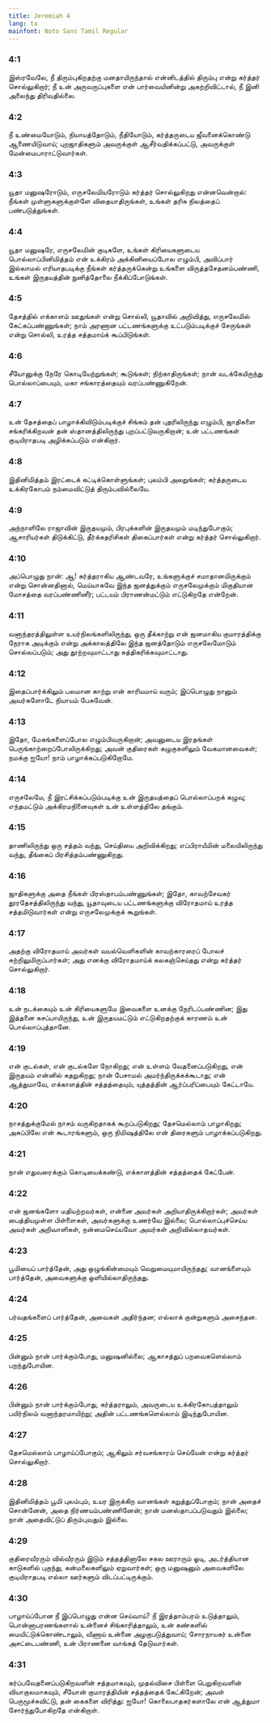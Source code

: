 ```yaml
---
title: Jeremiah 4
lang: ta
mainfont: Noto Sans Tamil Regular
---
```


###  4:1

இஸ்ரவேலே, நீ திரும்புகிறதற்கு மனதாயிருந்தால் என்னிடத்தில் திரும்பு என்று கர்த்தர் சொல்லுகிறார்; நீ உன் அருவருப்புகளை என் பார்வையினின்று அகற்றிவிட்டால், நீ இனி அலைந்து திரிவதில்லை.

###  4:2

நீ உண்மையோடும், நியாயத்தோடும், நீதியோடும், கர்த்தருடைய ஜீவனைக்கொண்டு ஆணையிடுவாய்; புறஜாதிகளும் அவருக்குள் ஆசீர்வதிக்கப்பட்டு, அவருக்குள் மேன்மைபாராட்டுவார்கள்.

###  4:3

யூதா மனுஷரோடும், எருசலேமியரோடும் கர்த்தர் சொல்லுகிறது என்னவென்றால்: நீங்கள் முள்ளுகளுக்குள்ளே விதையாதிருங்கள், உங்கள் தரிசு நிலத்தைப் பண்படுத்துங்கள்.

###  4:4

யூதா மனுஷரே, எருசலேமின் குடிகளே, உங்கள் கிரியைகளுடைய பொல்லாப்பினிமித்தம் என் உக்கிரம் அக்கினியைப்போல எழும்பி, அவிப்பார் இல்லாமல் எரியாதபடிக்கு நீங்கள் கர்த்தருக்கென்று உங்களை விருத்தசேதனம்பண்ணி, உங்கள் இருதயத்தின் நுனித்தோலை நீக்கிப்போடுங்கள்.

###  4:5

தேசத்தில் எக்காளம் ஊதுங்கள் என்று சொல்லி, யூதாவில் அறிவித்து, எருசலேமில் கேட்கப்பண்ணுங்கள்; நாம் அரணான பட்டணங்களுக்கு உட்படும்படிக்குச் சேருங்கள் என்று சொல்லி, உரத்த சத்தமாய்க் கூப்பிடுங்கள்.

###  4:6

சீயோனுக்கு நேரே கொடியேற்றுங்கள்; கூடுங்கள்; நிற்காதிருங்கள்; நான் வடக்கேயிருந்து பொல்லாப்பையும், மகா சங்காரத்தையும் வரப்பண்ணுகிறேன்.

###  4:7

உன் தேசத்தைப் பாழாக்கிவிடும்படிக்குச் சிங்கம் தன் புதரிலிருந்து எழும்பி, ஜாதிகளை சங்கரிக்கிறவன் தன் ஸ்தானத்திலிருந்து புறப்பட்டுவருகிறான்; உன் பட்டணங்கள் குடியிராதபடி அழிக்கப்படும் என்கிறார்.

###  4:8

இதினிமித்தம் இரட்டைக் கட்டிக்கொள்ளுங்கள்; புலம்பி அலறுங்கள்; கர்த்தருடைய உக்கிரகோபம் நம்மைவிட்டுத் திரும்பவில்லையே.

###  4:9

அந்நாளிலே ராஜாவின் இருதயமும், பிரபுக்களின் இருதயமும் மடிந்துபோகும்; ஆசாரியர்கள் திடுக்கிட்டு, தீர்க்கதரிசிகள் திகைப்பார்கள் என்று கர்த்தர் சொல்லுகிறார்.

###  4:10

அப்பொழுது நான்: ஆ! கர்த்தராகிய ஆண்டவரே, உங்களுக்குச் சமாதானமிருக்கும் என்று சொன்னதினால், மெய்யாகவே இந்த ஜனத்துக்கும் எருசலேமுக்கும் மிகுதியான மோசத்தை வரப்பண்ணினீர்; பட்டயம் பிராணன்மட்டும் எட்டுகிறதே என்றேன்.

###  4:11

வனாந்தரத்திலுள்ள உயர்நிலங்களிலிருந்து, ஒரு தீக்காற்று என் ஜனமாகிய குமாரத்திக்கு நேராக அடிக்கும் என்று அக்காலத்திலே இந்த ஜனத்தோடும் எருசலேமோடும் சொல்லப்படும்; அது தூற்றவுமாட்டாது சுத்திகரிக்கவுமாட்டாது.

###  4:12

இதைப்பார்க்கிலும் பலமான காற்று என் காரியமாய் வரும்; இப்பொழுது நானும் அவர்களோடே நியாயம் பேசுவேன்.

###  4:13

இதோ, மேகங்களைப்போல எழும்பிவருகிறான்; அவனுடைய இரதங்கள் பெருங்காற்றைப்போலிருக்கிறது; அவன் குதிரைகள் கழுகுகளிலும் வேகமானவைகள்; நமக்கு ஐயோ! நாம் பாழாக்கப்படுகிறோமே.

###  4:14

எருசலேமே, நீ இரட்சிக்கப்படும்படிக்கு உன் இருதயத்தைப் பொல்லாப்பறக் கழுவு; எந்தமட்டும் அக்கிரமநினைவுகள் உன் உள்ளத்திலே தங்கும்.

###  4:15

தாணிலிருந்து ஒரு சத்தம் வந்து, செய்தியை அறிவிக்கிறது; எப்பிராயீமின் மலையிலிருந்து வந்து, தீங்கைப் பிரசித்தம்பண்ணுகிறது.

###  4:16

ஜாதிகளுக்கு அதை நீங்கள் பிரஸ்தாபம்பண்ணுங்கள்; இதோ, காவற்சேவகர் தூரதேசத்திலிருந்து வந்து, யூதாவுடைய பட்டணங்களுக்கு விரோதமாய் உரத்த சத்தமிடுவார்கள் என்று எருசலேமுக்குக் கூறுங்கள்.

###  4:17

அதற்கு விரோதமாய் அவர்கள் வயல்வெளிகளின் காவற்காரரைப் போலச் சுற்றிலுமிருப்பார்கள்; அது எனக்கு விரோதமாய்க் கலகஞ்செய்தது என்று கர்த்தர் சொல்லுகிறார்.

###  4:18

உன் நடக்கையும் உன் கிரியைகளுமே இவைகளை உனக்கு நேரிடப்பண்ணின; இது இத்தனை கசப்பாயிருந்து, உன் இருதயமட்டும் எட்டுகிறதற்குக் காரணம் உன் பொல்லாப்புத்தானே.

###  4:19

என் குடல்கள், என் குடல்களே நோகிறது; என் உள்ளம் வேதனைப்படுகிறது, என் இருதயம் என்னில் கதறுகிறது; நான் பேசாமல் அமர்ந்திருக்கக்கூடாது; என் ஆத்துமாவே, எக்காளத்தின் சத்தத்தையும், யுத்தத்தின் ஆர்ப்பரிப்பையும் கேட்டாயே.

###  4:20

நாசத்துக்குமேல் நாசம் வருகிறதாகக் கூறப்படுகிறது; தேசமெல்லாம் பாழாகிறது; அசுப்பிலே என் கூடாரங்களும், ஒரு நிமிஷத்திலே என் திரைகளும் பாழாக்கப்படுகிறது.

###  4:21

நான் எதுவரைக்கும் கொடியைக்கண்டு, எக்காளத்தின் சத்தத்தைக் கேட்பேன்.

###  4:22

என் ஜனங்களோ மதியற்றவர்கள், என்னை அவர்கள் அறியாதிருக்கிறார்கள்; அவர்கள் பைத்தியமுள்ள பிள்ளைகள், அவர்களுக்கு உணர்வே இல்லை; பொல்லாப்புச்செய்ய அவர்கள் அறிவாளிகள், நன்மைசெய்யவோ அவர்கள் அறிவில்லாதவர்கள்.

###  4:23

பூமியைப் பார்த்தேன், அது ஒழுங்கின்மையும் வெறுமையுமாயிருந்தது; வானங்ளையும் பார்த்தேன், அவைகளுக்கு ஒளியில்லாதிருந்தது.

###  4:24

பர்வதங்களைப் பார்த்தேன், அவைகள் அதிர்ந்தன; எல்லாக் குன்றுகளும் அசைந்தன.

###  4:25

பின்னும் நான் பார்க்கும்போது, மனுஷனில்லை; ஆகாசத்துப் பறவைகளெல்லாம் பறந்துபோயின.

###  4:26

பின்னும் நான் பார்க்கும்போது, கர்த்தராலும், அவருடைய உக்கிரகோபத்தாலும் பயிர்நிலம் வனாந்தரமாயிற்று; அதின் பட்டணங்களெல்லாம் இடிந்துபோயின.

###  4:27

தேசமெல்லாம் பாழாய்ப்போகும்; ஆகிலும் சர்வசங்காரம் செய்யேன் என்று கர்த்தர் சொல்லுகிறார்.

###  4:28

இதினிமித்தம் பூமி புலம்பும், உயர இருக்கிற வானங்கள் கறுத்துப்போகும்; நான் அதைச் சொன்னேன், அதை நிர்ணயம்பண்ணினேன்; நான் மனஸ்தாபப்படுவதும் இல்லை; நான் அதைவிட்டுப் திரும்புவதும் இல்லை.

###  4:29

குதிரைவீரரும் வில்வீரரும் இடும் சத்தத்தினாலே சகல ஊராரும் ஓடி, அடர்த்தியான காடுகளில் புகுந்து, கன்மலைகளிலும் ஏறுவார்கள்; ஒரு மனுஷனும் அவைகளிலே குடியிராதபடி எல்லா ஊர்களும் விடப்பட்டிருக்கும்.

###  4:30

பாழாய்ப்போன நீ இப்பொழுது என்ன செய்வாய்? நீ இரத்தாம்பரம் உடுத்தாலும், பொன்னாபரணங்களால் உன்னைச் சிங்காரித்தாலும், உன் கண்களில் மையிட்டுக்கொண்டாலும், வீணாய் உன்னை அழகுபடுத்துவாய்; சோரநாயகர் உன்னை அசட்டைபண்ணி, உன் பிராணனை வாங்கத் தேடுவார்கள்.

###  4:31

கர்ப்பவேதனைப்படுகிறவளின் சத்தமாகவும், முதல்விசை பிள்ளை பெறுகிறவளின் வியாகுலமாகவும், சீயோன் குமாரத்தியின் சத்தத்தைக் கேட்கிறேன்; அவள் பெருமூச்சுவிட்டு, தன் கைகளை விரித்து: ஐயோ! கொலைபாதகர்களாலே என் ஆத்துமா சோர்ந்துபோகிறதே என்கிறாள்.

